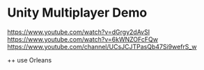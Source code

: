 # Unity Multiplayer Demo

https://www.youtube.com/watch?v=dGrgy2dAvSI
https://www.youtube.com/watch?v=6kWNZOFcFQw
https://www.youtube.com/channel/UCsJCJTPasQb47Si9wefrS_w

++ use Orleans
 
